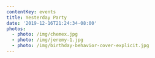 ```yaml
---
contentKey: events
title: Yesterday Party
date: '2019-12-16T21:24:34-08:00'
photos:
  - photo: /img/chemex.jpg
  - photo: /img/jeremy-1.jpg
  - photo: /img/birthday-behavior-cover-explicit.jpg
---
```


